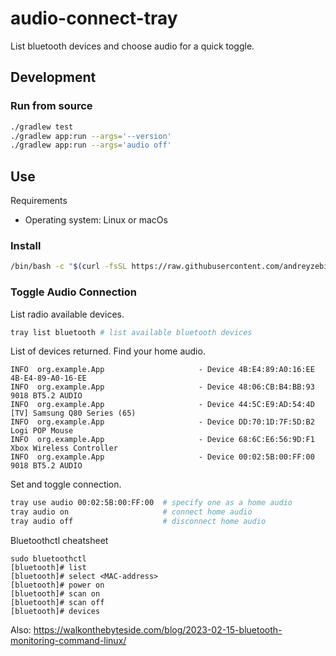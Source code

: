 # audio-connect-tray

List bluetooth devices and choose audio for a quick toggle.

## Development
### Run from source
```bash
./gradlew test
./gradlew app:run --args='--version'
./gradlew app:run --args='audio off'
```

## Use
Requirements
- Operating system: Linux or macOs

### Install 
```bash
/bin/bash -c "$(curl -fsSL https://raw.githubusercontent.com/andreyzebin/audio-connect-tray/refs/heads/main/install)"
```

### Toggle Audio Connection

List radio available devices.
```bash
tray list bluetooth # list available bluetooth devices
```
List of devices returned. Find your home audio.
```
INFO  org.example.App                     - Device 4B:E4:89:A0:16:EE 4B-E4-89-A0-16-EE
INFO  org.example.App                     - Device 48:06:CB:B4:BB:93 9018 BT5.2 AUDIO
INFO  org.example.App                     - Device 44:5C:E9:AD:54:4D [TV] Samsung Q80 Series (65)
INFO  org.example.App                     - Device DD:70:1D:7F:5D:B2 Logi POP Mouse
INFO  org.example.App                     - Device 68:6C:E6:56:9D:F1 Xbox Wireless Controller
INFO  org.example.App                     - Device 00:02:5B:00:FF:00 9018 BT5.2 AUDIO
```
Set and toggle connection.
```bash
tray use audio 00:02:5B:00:FF:00  # specify one as a home audio
tray audio on                     # connect home audio
tray audio off                    # disconnect home audio
```

Bluetoothctl cheatsheet
```
sudo bluetoothctl
[bluetooth]# list
[bluetooth]# select <MAC-address>
[bluetooth]# power on
[bluetooth]# scan on
[bluetooth]# scan off
[bluetooth]# devices
```
Also: https://walkonthebyteside.com/blog/2023-02-15-bluetooth-monitoring-command-linux/

